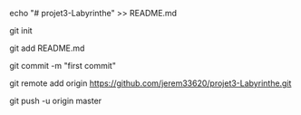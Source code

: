 echo "# projet3-Labyrinthe" >> README.md

git init

git add README.md

git commit -m "first commit"

git remote add origin https://github.com/jerem33620/projet3-Labyrinthe.git

git push -u origin master
